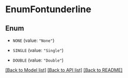 # EnumFontunderline

## Enum


* `NONE` (value: `"None"`)

* `SINGLE` (value: `"Single"`)

* `DOUBLE` (value: `"Double"`)


[[Back to Model list]](../README.md#documentation-for-models) [[Back to API list]](../README.md#documentation-for-api-endpoints) [[Back to README]](../README.md)


